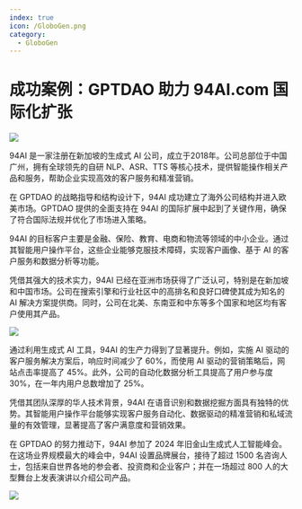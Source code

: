 ```yaml
---
index: true
icon: /GloboGen.png
category:
  - GloboGen
---
```


# 成功案例：GPTDAO 助力 94AI.com 国际化扩张

![](/assets/images/globogen/94ai-1.jpg)

94AI 是一家注册在新加坡的生成式 AI 公司，成立于2018年。公司总部位于中国广州，拥有全球领先的自研 NLP、ASR、TTS 等核心技术，提供智能操作相关产品和服务，帮助企业实现高效的客户服务和精准营销。

在 GPTDAO 的战略指导和结构设计下，94AI 成功建立了海外公司结构并进入欧美市场。GPTDAO 提供的全面支持在 94AI 的国际扩展中起到了关键作用，确保了符合国际法规并优化了市场进入策略。

94AI 的目标客户主要是金融、保险、教育、电商和物流等领域的中小企业。通过其智能用户操作平台，这些企业能够克服技术障碍，实现客户画像、基于 AI 的客户服务和数据分析等功能。

凭借其强大的技术实力，94AI 已经在亚洲市场获得了广泛认可，特别是在新加坡和中国市场。公司在搜索引擎和行业社区中的高排名和良好口碑使其成为知名的 AI 解决方案提供商。同时，公司在北美、东南亚和中东等多个国家和地区均有客户使用其产品。

![](/assets/images/globogen/94ai-2.jpg)

通过利用生成式 AI 工具，94AI 的生产力得到了显著提升。例如，实施 AI 驱动的客户服务解决方案后，响应时间减少了 60%，而使用 AI 驱动的营销策略后，网站点击率提高了 45%。此外，公司的自动化数据分析工具提高了用户参与度 30%，在一年内用户总数增加了 25%。

凭借其团队深厚的华人技术背景，94AI 在语音识别和数据挖掘方面具有独特的优势。其智能用户操作平台能够实现客户服务自动化、数据驱动的精准营销和私域流量的有效管理，显著提高了客户满意度和营销效果。

在 GPTDAO 的努力推动下，94AI 参加了 2024 年旧金山生成式人工智能峰会。在这场业界规模最大的峰会中，94AI 设置品牌展台，接待了超过 1500 名咨询人士，包括来自世界各地的参会者、投资商和企业客户；并在一场超过 800 人的大型舞台上发表演讲以介绍公司产品。

![](/assets/images/globogen/94ai-screenshot.png)